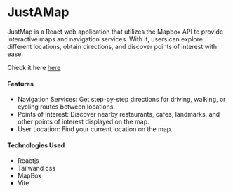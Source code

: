 # JustAMap

JustMap is a React web application that utilizes the Mapbox API to provide interactive maps and navigation services. With it, users can explore different locations, obtain directions, and discover points of interest with ease.

Check it here [here](https://justamap.netlify.app/)


#### Features
-  Navigation Services: Get step-by-step directions for driving, walking, or cycling routes between locations.
-  Points of Interest: Discover nearby restaurants, cafes, landmarks, and other points of interest displayed on the map.
- User Location: Find your current location on the map.

#### Technologies Used
- Reactjs
- Tailwand css
- MapBox
- Vite
